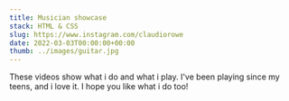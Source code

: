 ```yaml
---
title: Musician showcase
stack: HTML & CSS
slug: https://www.instagram.com/claudiorowe
date: 2022-03-03T00:00:00+00:00
thumb: ../images/guitar.jpg
---
```


These videos show what i do and what i play. I've been playing since my teens, and i love it. I hope you like what i do too!
